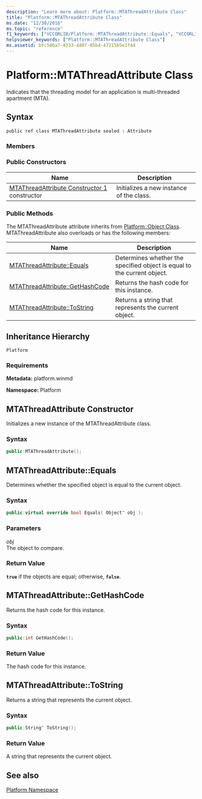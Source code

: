 ```yaml
---
description: "Learn more about: Platform::MTAThreadAttribute Class"
title: "Platform::MTAThreadAttribute Class"
ms.date: "12/30/2016"
ms.topic: "reference"
f1_keywords: ["VCCORLIB/Platform::MTAThreadAttribute::Equals", "VCCORLIB/Platform::MTAThreadAttribute::GetHashCode", "VCCORLIB/Platform::MTAThreadAttribute::ToString"]
helpviewer_keywords: ["Platform::MTAThreadAttribute Class"]
ms.assetid: bfc546a7-4333-4407-85b4-4721565e1f44
---
```

# Platform::MTAThreadAttribute Class

Indicates that the threading model for an application is multi-threaded apartment (MTA).

## Syntax

```
public ref class MTAThreadAttribute sealed : Attribute
```

### Members

### Public Constructors

|Name|Description|
|----------|-----------------|
|[MTAThreadAttribute Constructor 1](#ctor) constructor|Initializes a new instance of the class.|

### Public Methods

The MTAThreadAttribute attribute inherits from [Platform::Object Class](../cppcx/platform-object-class.md). MTAThreadAttribute also overloads or has the following members:

|Name|Description|
|----------|-----------------|
|[MTAThreadAttribute::Equals](#equals)|Determines whether the specified object is equal to the current object.|
|[MTAThreadAttribute::GetHashCode](#gethashcode)|Returns the hash code for this instance.|
|[MTAThreadAttribute::ToString](#tostring)|Returns a string that represents the current object.|

## Inheritance Hierarchy

`Platform`

### Requirements

**Metadata:** platform.winmd

**Namespace:** Platform

## <a name="ctor"></a> MTAThreadAttribute Constructor

Initializes a new instance of the MTAThreadAttribute class.

### Syntax

```cpp
public:MTAThreadAttribute();
```

## <a name="equals"></a> MTAThreadAttribute::Equals

Determines whether the specified object is equal to the current object.

### Syntax

```cpp
public:virtual override bool Equals( Object^ obj );
```

### Parameters

*obj*<br/>
The object to compare.

### Return Value

**`true`** if the objects are equal; otherwise, **`false`**.

## <a name="gethashcode"></a> MTAThreadAttribute::GetHashCode

Returns the hash code for this instance.

### Syntax

```cpp
public:int GetHashCode();
```

### Return Value

The hash code for this instance.

## <a name="tostring"></a> MTAThreadAttribute::ToString

Returns a string that represents the current object.

### Syntax

```cpp
public:String^ ToString();
```

### Return Value

A string that represents the current object.

## See also

[Platform Namespace](platform-namespace-c-cx.md)
